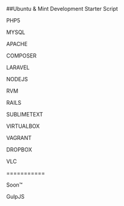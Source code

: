 ##Ubuntu & Mint Development Starter Script

PHP5

MYSQL

APACHE

COMPOSER

LARAVEL

NODEJS

RVM

RAILS

SUBLIMETEXT

VIRTUALBOX

VAGRANT 

DROPBOX

VLC

===========

Soon™ 

GulpJS
